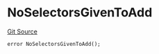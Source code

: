 # NoSelectorsGivenToAdd
[Git Source](https://github.com/thrackle-io/forte-rules-engine/blob/a5f86c82f92d74cf46bb4f0f59e066361ee97617/src/protocol/economic/ruleProcessor/RuleProcessorDiamondLib.sol)


```solidity
error NoSelectorsGivenToAdd();
```

